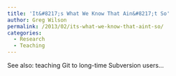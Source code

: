 ```yaml
---
title: 'It&#8217;s What We Know That Ain&#8217;t So'
author: Greg Wilson
permalink: /2013/02/its-what-we-know-that-aint-so/
categories:
  - Research
  - Teaching
---
```

See also: teaching Git to long-time Subversion users&#8230;
